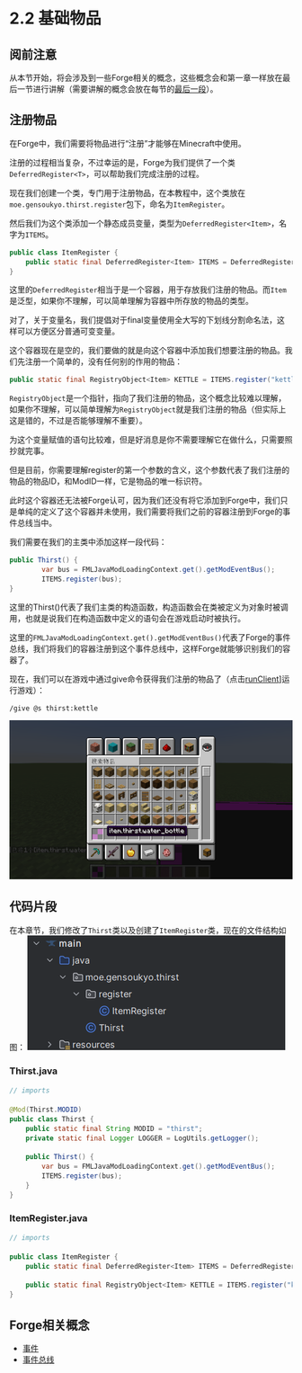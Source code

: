 # 2.2 基础物品
## 阅前注意
从本节开始，将会涉及到一些Forge相关的概念，这些概念会和第一章一样放在最后一节进行讲解（需要讲解的概念会放在每节的[最后一段](#forge相关概念)）。
## 注册物品
在Forge中，我们需要将物品进行“注册”才能够在Minecraft中使用。

注册的过程相当复杂，不过幸运的是，Forge为我们提供了一个类`DeferredRegister<T>`，可以帮助我们完成注册的过程。

现在我们创建一个类，专门用于注册物品，在本教程中，这个类放在`moe.gensoukyo.thirst.register`包下，命名为`ItemRegister`。

然后我们为这个类添加一个静态成员变量，类型为`DeferredRegister<Item>`，名字为`ITEMS`。

```java
public class ItemRegister {
    public static final DeferredRegister<Item> ITEMS = DeferredRegister.create(ForgeRegistries.ITEMS, MODID);
}
```

这里的`DeferredRegister`相当于是一个容器，用于存放我们注册的物品。而`Item`是泛型，如果你不理解，可以简单理解为容器中所存放的物品的类型。

对了，关于变量名，我们提倡对于final变量使用全大写的下划线分割命名法，这样可以方便区分普通可变变量。

这个容器现在是空的，我们要做的就是向这个容器中添加我们想要注册的物品。我们先注册一个简单的，没有任何别的作用的物品：

```java
public static final RegistryObject<Item> KETTLE = ITEMS.register("kettle", () -> new Item(new Item.Properties()));
```

`RegistryObject`是一个指针，指向了我们注册的物品，这个概念比较难以理解，如果你不理解，可以简单理解为`RegistryObject`就是我们注册的物品（但实际上这是错的，不过是否能够理解不重要）。

为这个变量赋值的语句比较难，但是好消息是你不需要理解它在做什么，只需要照抄就完事。

但是目前，你需要理解register的第一个参数的含义，这个参数代表了我们注册的物品的物品ID，和ModID一样，它是物品的唯一标识符。

此时这个容器还无法被Forge认可，因为我们还没有将它添加到Forge中，我们只是单纯的定义了这个容器并未使用，我们需要将我们之前的容器注册到Forge的事件总线当中。

我们需要在我们的主类中添加这样一段代码：

```java
public Thirst() {
        var bus = FMLJavaModLoadingContext.get().getModEventBus();
        ITEMS.register(bus);
}
```

这里的Thirst()代表了我们主类的构造函数，构造函数会在类被定义为对象时被调用，也就是说我们在构造函数中定义的语句会在游戏启动时被执行。

这里的`FMLJavaModLoadingContext.get().getModEventBus()`代表了Forge的事件总线，我们将我们的容器注册到这个事件总线中，这样Forge就能够识别我们的容器了。

现在，我们可以在游戏中通过give命令获得我们注册的物品了（点击[runClient](../build-environment/building.md#构建环境)]运行游戏）：
```
/give @s thirst:kettle
```
![纯物品](images/empty_item.png)

## 代码片段
在本章节，我们修改了`Thirst`类以及创建了`ItemRegister`类，现在的文件结构如图：
![文件结构](images/structure_2_2.png)

### Thirst.java
```java
// imports

@Mod(Thirst.MODID)
public class Thirst {
    public static final String MODID = "thirst";
    private static final Logger LOGGER = LogUtils.getLogger();

    public Thirst() {
        var bus = FMLJavaModLoadingContext.get().getModEventBus();
        ITEMS.register(bus);
    }
}
```

### ItemRegister.java
```java
// imports

public class ItemRegister {
    public static final DeferredRegister<Item> ITEMS = DeferredRegister.create(ForgeRegistries.ITEMS, MODID);

    public static final RegistryObject<Item> KETTLE = ITEMS.register("kettle", () -> new Item(new Item.Properties()));
}
```

## Forge相关概念
- [事件](conceptions.md#事件和事件总线)
- [事件总线](conceptions.md#事件和事件总线)